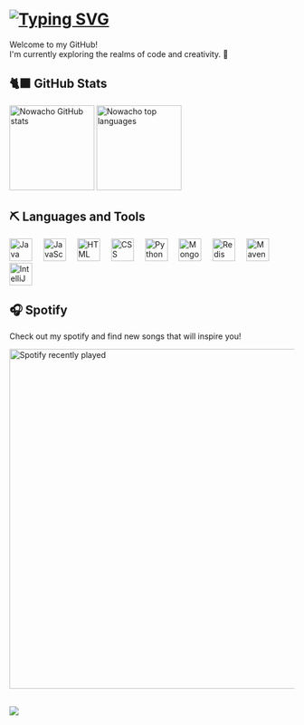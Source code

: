 <div align="left">
  <h1>
    <a href="https://git.io/typing-svg">
        <img src="https://readme-typing-svg.herokuapp.com/?color=ffffff&size=35&center=true&vCenter=true&width=1000&lines=Hello,+my+name+is+NoWacho;I'm+19+years+old.;" alt="Typing SVG">
    </a>
  </h1>
  <p>Welcome to my GitHub!<br/> I'm currently exploring the realms of code and creativity. 🚀</p>

<h2>🐈‍⬛ GitHub Stats</h2>
<img src="https://github-readme-stats.vercel.app/api?username=Nowacho&show_icons=true&count_private=true&hide_border=true&title_color=7FFFD4&icon_color=7FFFD4&text_color=c9d1d9&bg_color=0d1117" height="150" alt="Nowacho GitHub stats" /> 
<img src="https://github-readme-stats.vercel.app/api/top-langs/?username=Nowacho&layout=compact&hide_border=true&title_color=7FFFD4&text_color=7FFFD4&bg_color=0d1117" height="150" alt="Nowacho top languages" />

<h2>⛏️ Languages and Tools</h2>
<div>
  <img src="https://skillicons.dev/icons?i=java" height="40" alt="Java logo" />
  <img width="12" />
  <img src="https://skillicons.dev/icons?i=js" height="40" alt="JavaScript logo" />
  <img width="12" />
  <img src="https://skillicons.dev/icons?i=html" height="40" alt="HTML logo" />
  <img width="12" />
  <img src="https://skillicons.dev/icons?i=css" height="40" alt="CSS logo" />
  <img width="12" />
  <img src="https://skillicons.dev/icons?i=python" height="40" alt="Python logo" />
  <img width="12" />
  <img src="https://skillicons.dev/icons?i=mongodb" height="40" alt="MongoDB logo" />
  <img width="12" />
  <img src="https://skillicons.dev/icons?i=redis" height="40" alt="Redis logo" />
  <img width="12" />
  <img src="https://skillicons.dev/icons?i=maven" height="40" alt="Maven logo" />
  <img width="12" />
  <img src="https://skillicons.dev/icons?i=idea" height="40" alt="IntelliJ IDEA logo" />
</div>

<!-- <h2>📚 Information</h2>
<ul>
  <li>🌙 I’m currently learning Kotlin and JavaScript</li>
  <li>🧭 How to reach me <strong>no.wacho</strong></li>
</ul>

<p align="center">
    <a href="https://discord.com/users/1079614475717586945" target="_blank" rel="nofollow">
        <img src="https://lanyard-profile-readme.vercel.app/api/1079614475717586945?&animated=true&borderRadius=30px&idleMessage=Nothing..." alt="Discord Presence" align="center">
    </a>
</p> -->

<h2>🎧 Spotify</h2>
<p>Check out my spotify and find new songs that will inspire you!</p>
<a href="https://open.spotify.com/user/erk34dd7wzest8ud7ajsogona">
  <img src="https://spotify-recently-played-readme.vercel.app/api?user=erk34dd7wzest8ud7ajsogona" alt="Spotify recently played" width="600"  />
</a>
<br/>
<br/>

[![](https://visitcount.itsvg.in/api?id=Nowacho&icon=5&color=8)](https://visitcount.itsvg.in)
